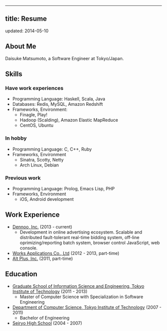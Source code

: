 ----
title: Resume
----

updated: 2014-05-10

## About Me

Daisuke Matsumoto, a Software Engineer at Tokyo/Japan.

## Skills

### Have work experiences

- Programming Language: Haskell, Scala, Java
- Databases: Redis, MySQL, Amazon Redshift
- Frameworks, Environment:
    - Finagle, Play!
    - Hadoop (Scalding), Amazon Elastic MapReduce
    - CentOS, Ubuntu

### In hobby

- Programming Language: C, C++, Ruby
- Frameworks, Environment
    - Sinatra, Scotty, Netty
    - Arch Linux, Debian

### Previous work

- Programming Language: Prolog, Emacs Lisp, PHP
- Frameworks, Environment
    - iOS, Android development

## Work Experience

- [Dennoo, Inc.](http://dennoo.com/) (2013 - current)
    - Development in online advertising ecosystem.
      Scalable and distributed fault-tolerant real-time bidding system,
      off-line oprimizing/reporting batch system,
      browser control JavaScript,
      web console.
- [Works Applications Co., Ltd](http://www.worksap.co.jp/)
  (2012 - 2013, part-time)
- [Alt Plus, Inc.](http://www.altplus.co.jp/) (2011, part-time)

## Education

- [Graduate School of Information Science and Engineering,
  Tokyo Institute of Technology](http://www.cs.titech.ac.jp/) (2011 - 2013)
    - Master of Computer Science with Specialization in Software Engineering
- [Department of Computer Science,
  Tokyo Institute of Technology](http://www.cs.titech.ac.jp/~csu/) (2007 - 2011)
    - Bachelor of Engineering
- [Seiryo High School](http://www.seiryo-hs.jp/) (2004 - 2007)
